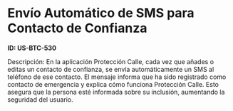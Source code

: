 # Envío Automático de SMS para Contacto de Confianza

**ID: US-BTC-530**

Descripción: En la aplicación Protección Calle, cada vez que añades o editas un contacto de confianza, se envía automáticamente un SMS al teléfono de ese contacto. El mensaje informa que ha sido registrado como contacto de emergencia y explica cómo funciona Protección Calle. Esto asegura que la persona esté informada sobre su inclusión, aumentando la seguridad del usuario.